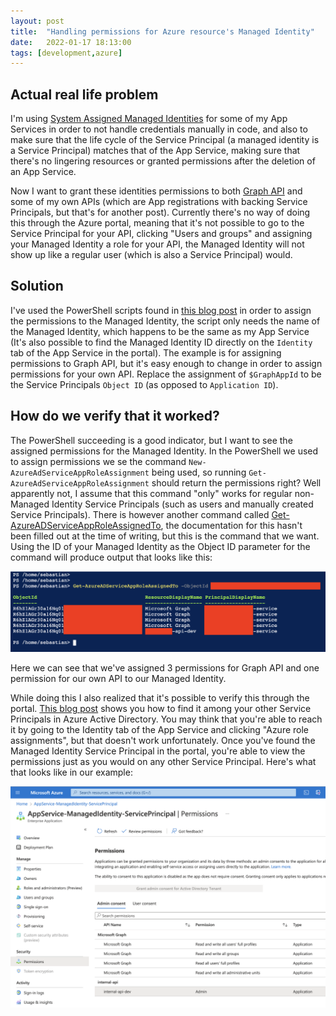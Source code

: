 ```yaml
---
layout: post
title:  "Handling permissions for Azure resource's Managed Identity"
date:   2022-01-17 18:13:00
tags: [development,azure]
---
```

## Actual real life problem

I'm using [System Assigned Managed Identities](https://docs.microsoft.com/en-us/azure/active-directory/managed-identities-azure-resources/overview) for some of my App Services in order to not handle credentials manually in code, and also to make sure that the life cycle of the Service Principal (a managed identity is a Service Principal) matches that of the App Service, making sure that there's no lingering resources or granted permissions after the deletion of an App Service.

Now I want to grant these identities permissions to both [Graph API](https://docs.microsoft.com/en-us/graph/use-the-api) and some of my own APIs (which are App registrations with backing Service Principals, but that's for another post). Currently there's no way of doing this through the Azure portal, meaning that it's not possible to go to the Service Principal for your API, clicking "Users and groups" and assigning your Managed Identity a role for your API, the Managed Identity will not show up like a regular user (which is also a Service Principal) would.

## Solution

I've used the PowerShell scripts found in [this blog post](https://aztoso.com/security/microsoft-graph-permissions-managed-identity/) in order to assign the permissions to the Managed Identity, the script only needs the name of the Managed Identity, which happens to be the same as my App Service (It's also possible to find the Managed Identity ID directly on the `Identity` tab of the App Service in the portal). The example is for assigning permissions to Graph API, but it's easy enough to change in order to assign permissions for your own API. Replace the assignment of `$GraphAppId` to be the Service Principals `Object ID` (as opposed to `Application ID`).

## How do we verify that it worked?

The PowerShell succeeding is a good indicator, but I want to see the assigned permissions for the Managed Identity. In the PowerShell we used to assign permissions we se the command `New-AzureAdServiceAppRoleAssignment` being used, so running `Get-AzureAdServiceAppRoleAssignment` should return the permissions right? Well apparently not, I assume that this command "only" works for regular non-Managed Identity Service Principals (such as users and manually created Service Principals). There is however another command called [Get-AzureADServiceAppRoleAssignedTo](https://docs.microsoft.com/en-us/powershell/module/azuread/get-azureadserviceapproleassignedto?view=azureadps-2.0), the documentation for this hasn't been filled out at the time of writing, but this is the command that we want. Using the ID of your Managed Identity as the Object ID parameter for the command will produce output that looks like this:

![Screenshot of PowerShell output from running get-azureadserviceapproleassignedto](/media/Get-AzureADServiceAppRoleAssignedTo.png)

Here we can see that we've assigned 3 permissions for Graph API and one permission for our own API to our Managed Identity.

While doing this I also realized that it's possible to verify this through the portal. [This blog post](https://docs.microsoft.com/en-us/azure/active-directory/managed-identities-azure-resources/how-to-view-managed-identity-service-principal-portal) shows you how to find it among your other Service Principals in Azure Active Directory. You may think that you're able to reach it by going to the Identity tab of the App Service and clicking "Azure role assignments", but that doesn't work unfortunately. Once you've found the Managed Identity Service Principal in the portal, you're able to view the permissions just as you would on any other Service Principal. Here's what that looks like in our example:

![Screenshot of viewing permissions for a Managed Identity in the portal](/media/ManagedIdentity-Permissions-Portal.png)
